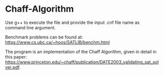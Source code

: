 # Chaff-Algorithm
Use g++ to execute the file and provide the input .cnf file name as command line argument.

Benchmark problems can be found at: https://www.cs.ubc.ca/~hoos/SATLIB/benchm.html

The program is an implementation of the Chaff Algorithm, given in detail in this paper: https://www.princeton.edu/~chaff/publication/DATE2003_validating_sat_solver.pdf. 
